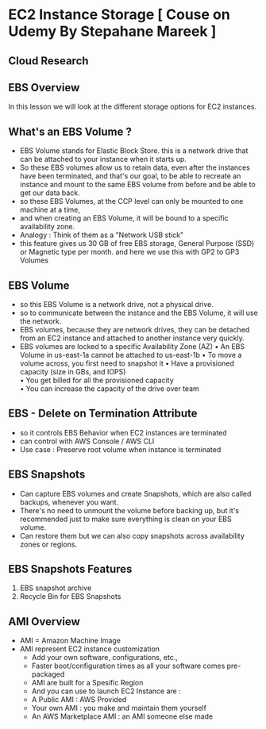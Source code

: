 
# EC2 Instance Storage [ Couse on Udemy By Stepahane Mareek ]

## Cloud Research
## EBS Overview 
In this lesson we will look at the different storage options for EC2 instances.

## What's an EBS Volume ?
- EBS Volume stands for Elastic Block Store. this is a network drive that can be attached to your instance when it starts up.
- So these EBS volumes allow us to retain data, even after the instances have been terminated, and that's our goal, to be able to recreate an instance and mount to the same EBS volume from before and be able to get our data back.
- so these EBS Volumes, at the CCP level can only be mounted to one machine at a time,
- and when creating an EBS Volume, it will be bound to a specific availability zone.
- Analogy : Think of them as a "Network USB stick"
- this feature gives us 30 GB of free EBS storage, General Purpose (SSD) or Magnetic type per month. and here we use this with GP2 to GP3 Volumes

## EBS Volume 
- so this EBS Volume is a network drive, not a physical drive.
- so to communicate between the instance and the EBS Volume, it will use the network.
- EBS volumes, because they are network drives, they can be detached from an EC2 instance and attached to another instance very quickly.
- EBS volumes are locked to a specific Availability Zone (AZ)
 • An EBS Volume in us-east-1a cannot be attached to us-east-1b 
 • To move a volume across, you first need to snapshot it
• Have a provisioned capacity (size in GBs, and IOPS)  
• You get billed for all the provisioned capacity  
• You can increase the capacity of the drive over team
## EBS - Delete on Termination Attribute

- so it controls EBS Behavior when EC2 instances are terminated
- can control with AWS Console / AWS CLI
- Use case : Preserve root volume when instance is terminated

## EBS Snapshots 
- Can capture EBS volumes and create Snapshots, which are also called backups, whenever you want.
- There's no need to unmount the volume before backing up, but it's recommended just to make sure everything is clean on your EBS volume.
- Can restore them but we can also copy snapshots across availability zones or regions.
## EBS Snapshots Features 
1. EBS snapshot archive
2. Recycle Bin for EBS Snapshots

## AMI Overview 
- AMI = Amazon Machine Image 
- AMI represent EC2 instance customization
  - Add your own software, configurations, etc.,
  - Faster boot/configuration times as all your software comes pre-packaged
  - AMI are built for a Spesific Region
  - And you can use to launch EC2 Instance are :
  - A Public AMI : AWS Provided
  - Your own AMI : you make and maintain them yourself 
  - An AWS Marketplace AMI : an AMI someone else made 
